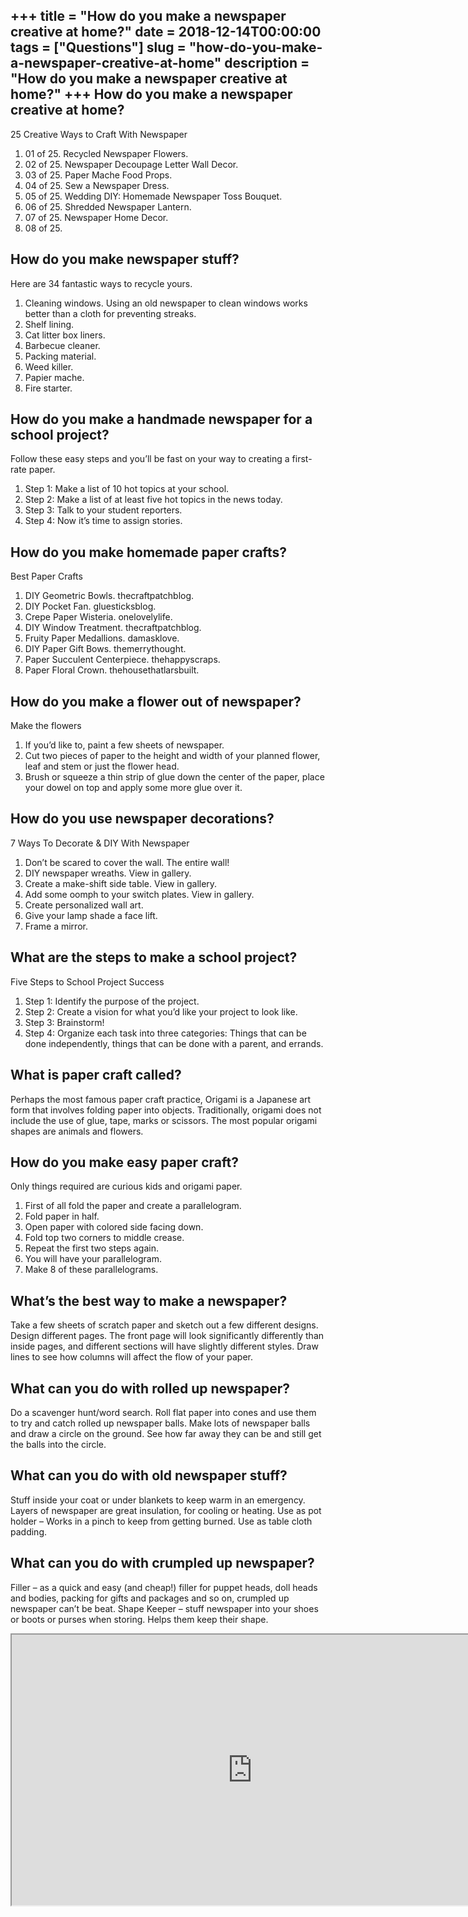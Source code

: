 +++
title = "How do you make a newspaper creative at home?"
date = 2018-12-14T00:00:00
tags = ["Questions"]
slug = "how-do-you-make-a-newspaper-creative-at-home"
description = "How do you make a newspaper creative at home?"
+++
How do you make a newspaper creative at home?
---------------------------------------------

25 Creative Ways to Craft With Newspaper

1. 01 of 25. Recycled Newspaper Flowers.
2. 02 of 25. Newspaper Decoupage Letter Wall Decor.
3. 03 of 25. Paper Mache Food Props.
4. 04 of 25. Sew a Newspaper Dress.
5. 05 of 25. Wedding DIY: Homemade Newspaper Toss Bouquet.
6. 06 of 25. Shredded Newspaper Lantern.
7. 07 of 25. Newspaper Home Decor.
8. 08 of 25.

How do you make newspaper stuff?
--------------------------------

Here are 34 fantastic ways to recycle yours.

1. Cleaning windows. Using an old newspaper to clean windows works better than a cloth for preventing streaks.
2. Shelf lining.
3. Cat litter box liners.
4. Barbecue cleaner.
5. Packing material.
6. Weed killer.
7. Papier mache.
8. Fire starter.

How do you make a handmade newspaper for a school project?
----------------------------------------------------------

Follow these easy steps and you’ll be fast on your way to creating a first-rate paper.

1. Step 1: Make a list of 10 hot topics at your school.
2. Step 2: Make a list of at least five hot topics in the news today.
3. Step 3: Talk to your student reporters.
4. Step 4: Now it’s time to assign stories.

How do you make homemade paper crafts?
--------------------------------------

Best Paper Crafts

1. DIY Geometric Bowls. thecraftpatchblog.
2. DIY Pocket Fan. gluesticksblog.
3. Crepe Paper Wisteria. onelovelylife.
4. DIY Window Treatment. thecraftpatchblog.
5. Fruity Paper Medallions. damasklove.
6. DIY Paper Gift Bows. themerrythought.
7. Paper Succulent Centerpiece. thehappyscraps.
8. Paper Floral Crown. thehousethatlarsbuilt.

How do you make a flower out of newspaper?
------------------------------------------

Make the flowers

1. If you’d like to, paint a few sheets of newspaper.
2. Cut two pieces of paper to the height and width of your planned flower, leaf and stem or just the flower head.
3. Brush or squeeze a thin strip of glue down the center of the paper, place your dowel on top and apply some more glue over it.

How do you use newspaper decorations?
-------------------------------------

7 Ways To Decorate &amp; DIY With Newspaper

1. Don’t be scared to cover the wall. The entire wall!
2. DIY newspaper wreaths. View in gallery.
3. Create a make-shift side table. View in gallery.
4. Add some oomph to your switch plates. View in gallery.
5. Create personalized wall art.
6. Give your lamp shade a face lift.
7. Frame a mirror.

What are the steps to make a school project?
--------------------------------------------

Five Steps to School Project Success

1. Step 1: Identify the purpose of the project.
2. Step 2: Create a vision for what you’d like your project to look like.
3. Step 3: Brainstorm!
4. Step 4: Organize each task into three categories: Things that can be done independently, things that can be done with a parent, and errands.

What is paper craft called?
---------------------------

Perhaps the most famous paper craft practice, Origami is a Japanese art form that involves folding paper into objects. Traditionally, origami does not include the use of glue, tape, marks or scissors. The most popular origami shapes are animals and flowers.

How do you make easy paper craft?
---------------------------------

Only things required are curious kids and origami paper.

1. First of all fold the paper and create a parallelogram.
2. Fold paper in half.
3. Open paper with colored side facing down.
4. Fold top two corners to middle crease.
5. Repeat the first two steps again.
6. You will have your parallelogram.
7. Make 8 of these parallelograms.

What’s the best way to make a newspaper?
----------------------------------------

Take a few sheets of scratch paper and sketch out a few different designs. Design different pages. The front page will look significantly differently than inside pages, and different sections will have slightly different styles. Draw lines to see how columns will affect the flow of your paper.

What can you do with rolled up newspaper?
-----------------------------------------

Do a scavenger hunt/word search. Roll flat paper into cones and use them to try and catch rolled up newspaper balls. Make lots of newspaper balls and draw a circle on the ground. See how far away they can be and still get the balls into the circle.

What can you do with old newspaper stuff?
-----------------------------------------

Stuff inside your coat or under blankets to keep warm in an emergency. Layers of newspaper are great insulation, for cooling or heating. Use as pot holder – Works in a pinch to keep from getting burned. Use as table cloth padding.

What can you do with crumpled up newspaper?
-------------------------------------------

Filler – as a quick and easy (and cheap!) filler for puppet heads, doll heads and bodies, packing for gifts and packages and so on, crumpled up newspaper can’t be beat. Shape Keeper – stuff newspaper into your shoes or boots or purses when storing. Helps them keep their shape.

<iframe allow="accelerometer; autoplay; clipboard-write; encrypted-media; gyroscope; picture-in-picture" allowfullscreen="" class="__youtube_prefs__  epyt-is-override  no-lazyload" data-no-lazy="1" data-origheight="433" data-origwidth="770" data-skipgform_ajax_framebjll="" height="433" id="_ytid_46500" loading="lazy" src="https://www.youtube.com/embed/YirNv5xOjfM?enablejsapi=1&autoplay=0&cc_load_policy=0&cc_lang_pref=&iv_load_policy=1&loop=0&modestbranding=0&rel=1&fs=1&playsinline=0&autohide=2&theme=dark&color=red&controls=1&" title="YouTube player" width="770"></iframe>